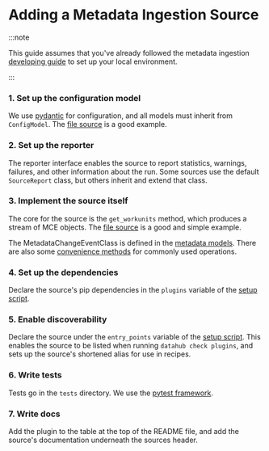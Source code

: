 # Adding a Metadata Ingestion Source

:::note

This guide assumes that you've already followed the metadata ingestion [developing guide](./developing.md) to set up your local environment.

:::

### 1. Set up the configuration model

We use [pydantic](https://pydantic-docs.helpmanual.io/) for configuration, and all models must inherit from `ConfigModel`. The [file source](./src/datahub/ingestion/source/file.py) is a good example.

### 2. Set up the reporter

The reporter interface enables the source to report statistics, warnings, failures, and other information about the run. Some sources use the default `SourceReport` class, but others inherit and extend that class.

### 3. Implement the source itself

The core for the source is the `get_workunits` method, which produces a stream of MCE objects. The [file source](./src/datahub/ingestion/source/file.py) is a good and simple example.

The MetadataChangeEventClass is defined in the [metadata models](./src/datahub/metadata/schema_classes.py). There are also some [convenience methods](./src/datahub/emitter/mce_builder.py) for commonly used operations.

### 4. Set up the dependencies

Declare the source's pip dependencies in the `plugins` variable of the [setup script](./setup.py).

### 5. Enable discoverability

Declare the source under the `entry_points` variable of the [setup script](./setup.py). This enables the source to be listed when running `datahub check plugins`, and sets up the source's shortened alias for use in recipes.

### 6. Write tests

Tests go in the `tests` directory. We use the [pytest framework](https://pytest.org/).

### 7. Write docs

Add the plugin to the table at the top of the README file, and add the source's documentation underneath the sources header.
